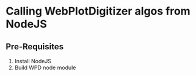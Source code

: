 # Calling WebPlotDigitizer algos from NodeJS

## Pre-Requisites

1. Install NodeJS
2. Build WPD node module


